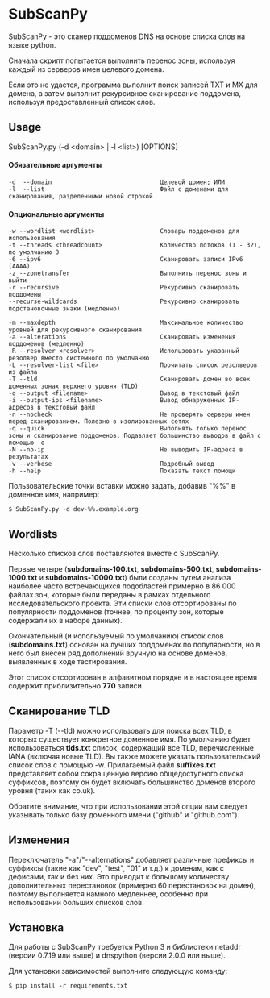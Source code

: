 SubScanPy
======

SubScanPy - это сканер поддоменов DNS на основе списка слов на языке python.

Сначала скрипт попытается выполнить перенос зоны, используя каждый из серверов имен целевого домена.

Если это не удастся, программа выполнит поиск записей TXT и MX для домена, а затем выполнит рекурсивное сканирование поддомена, используя предоставленный список слов.

Usage
-----

SubScanPy.py (-d \<domain\> | -l \<list\>) [OPTIONS]

#### Обязательные аргументы
    -d  --domain                              Целевой домен; ИЛИ
    -l  --list                                Файл с доменами для сканирования, разделенными новой строкой
    
#### Опциональные аргументы
    -w --wordlist <wordlist>                  Словарь поддоменов для использования
    -t --threads <threadcount>                Количество потоков (1 - 32), по умолчанию 8
    -6 --ipv6                                 Сканировать записи IPv6 (AAAA)
    -z --zonetransfer                         Выполнить перенос зоны и выйти
    -r --recursive                            Рекурсивно сканировать поддомены
    --recurse-wildcards                       Рекурсивно сканировать подстановочные знаки (медленно)

    -m --maxdepth                             Максимальное количество уровней для рекурсивного сканирования
    -a --alterations                          Сканировать изменения поддоменов (медленно)
    -R --resolver <resolver>                  Использовать указанный резолвер вместо системного по умолчанию
    -L --resolver-list <file>                 Прочитать список резолверов из файла
    -T --tld                                  Сканировать домен во всех доменных зонах верхнего уровня (TLD)
    -o --output <filename>                    Вывод в текстовый файл
    -i --output-ips <filename>                Вывод обнаруженных IP-адресов в текстовый файл
    -n --nocheck                              Не проверять серверы имен перед сканированием. Полезно в изолированных сетях
    -q --quick                                Выполнять только перенос зоны и сканирование поддоменов. Подавляет большинство выводов в файл с помощью -o
    -N --no-ip                                Не выводить IP-адреса в результатах
    -v --verbose                              Подробный вывод
    -h --help                                 Показать текст помощи

Пользовательские точки вставки можно задать, добавив "%%" в доменное имя, например:

```
$ SubScanPy.py -d dev-%%.example.org
```

Wordlists
---------

Несколько списков слов поставляются вместе с SubScanPy.

Первые четыре (**subdomains-100.txt**, **subdomains-500.txt**, **subdomains-1000.txt** и **subdomains-10000.txt**) были созданы путем анализа наиболее часто встречающихся подобластей примерно в 86 000 файлах зон, которые были переданы в рамках отдельного исследовательского проекта. Эти списки слов отсортированы по популярности поддоменов (точнее, по проценту зон, которые содержали их в наборе данных).

Окончательный (и используемый по умолчанию) список слов (**subdomains.txt**) основан на лучших поддоменах по популярности, но в него был внесен ряд дополнений вручную на основе доменов, выявленных в ходе тестирования.

Этот список отсортирован в алфавитном порядке и в настоящее время содержит приблизительно **770** записи.


Сканирование TLD
------------
Параметр -T (--tld) можно использовать для поиска всех TLD, в которых существует конкретное доменное имя. По умолчанию будет использоваться **tlds.txt** список, содержащий все TLD, перечисленные IANA (включая новые TLD). Вы также можете указать пользовательский список слов с помощью -w. Прилагаемый файл **suffixes.txt** представляет собой сокращенную версию общедоступного списка суффиксов, поэтому он будет включать большинство доменов второго уровня (таких как co.uk).

Обратите внимание, что при использовании этой опции вам следует указывать только базу доменного имени ("github" и "github.com").

Изменения
-----------
Переключатель "-a"/"--alternations" добавляет различные префиксы и суффиксы (такие как "dev", "test", "01" и т.д.) к доменам, как с дефисами, так и без них. Это приводит к большому количеству дополнительных перестановок (примерно 60 перестановок на домен), поэтому выполняется намного медленнее, особенно при использовании больших списков слов.


Установка
-----

Для работы с SubScanPy требуется Python 3 и библиотеки netaddr (версии 0.7.19 или выше) и dnspython (версии 2.0.0 или выше).

Для установки зависимостей выполните следующую команду:

    $ pip install -r requirements.txt